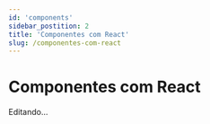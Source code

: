 ```yaml
---
id: 'components'
sidebar_postition: 2
title: 'Componentes com React'
slug: /componentes-com-react
---
```


# Componentes com React

Editando...